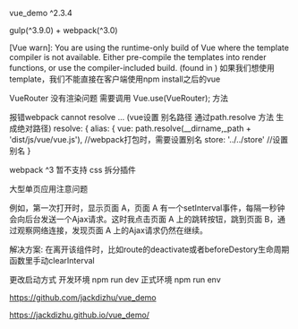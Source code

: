 
vue_demo ^2.3.4

gulp(^3.9.0) + webpack(^3.0)

[Vue warn]: You are using the runtime-only build of Vue where the template compiler is not available. Either pre-compile the templates into render functions, or use the compiler-included build.
    (found in <Root>)
如果我们想使用template，我们不能直接在客户端使用npm install之后的vue

VueRouter 没有渲染问题  需要调用 Vue.use(VueRouter); 方法

报错webpack cannot resolve ... (vue设置 别名路径 通过path.resolve 方法 生成绝对路径)
  resolve: {
      alias: {
          vue: path.resolve(__dirname,_path + 'dist/js/vue/vue.js'), //webpack打包时，需要设置别名
          store: '../../store' //设置别名
      }

webpack ^3 暂不支持 css 拆分插件

大型单页应用注意问题

  例如，第一次打开时，显示页面 A，页面 A 有一个setInterval事件，每隔一秒钟会向后台发送一个Ajax请求。这时我点击页面 A 上的跳转按钮，跳到页面 B，通过观察网络连接，发现页面 A 上的Ajax请求仍然在继续。

  解决方案: 在离开该组件时，比如route的deactivate或者beforeDestory生命周期函数里手动clearInterval

更改启动方式 开发环境 npm run dev  正式环境 npm run env

https://github.com/jackdizhu/vue_demo

https://jackdizhu.github.io/vue_demo/
